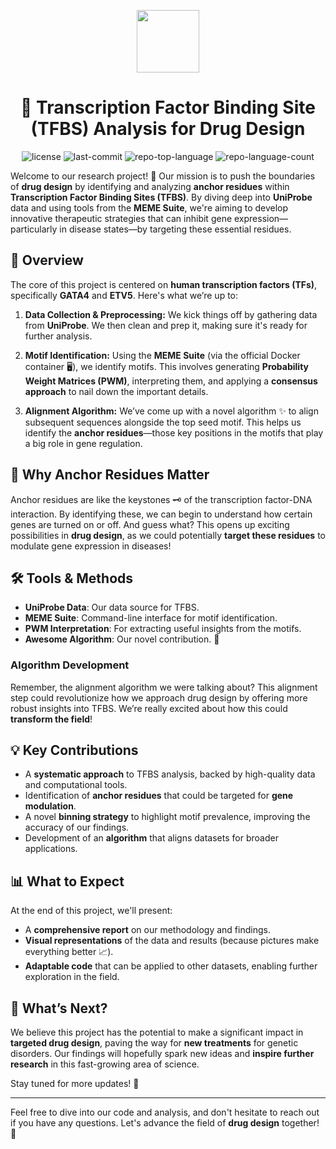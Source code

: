 <p align="center">
  <img src="https://cdn-icons-png.flaticon.com/512/6295/6295417.png" width="100" />
</p>
<p align="center">
    <h1 align="center">🧬 Transcription Factor Binding Site (TFBS) Analysis for Drug Design</h1>
</p>
<p align="center">
	<img src="https://img.shields.io/github/license/Secret-Ambush/Working-with-TF?style=flat&color=0080ff" alt="license">
	<img src="https://img.shields.io/github/last-commit/Secret-Ambush/Working-with-TF?style=flat&logo=git&logoColor=white&color=0080ff" alt="last-commit">
	<img src="https://img.shields.io/github/languages/top/Secret-Ambush/Working-with-TF?style=flat&color=0080ff" alt="repo-top-language">
	<img src="https://img.shields.io/github/languages/count/Secret-Ambush/Working-with-TF?style=flat&color=0080ff" alt="repo-language-count">
<p>

Welcome to our research project! 🎉 Our mission is to push the boundaries of **drug design** by identifying and analyzing **anchor residues** within **Transcription Factor Binding Sites (TFBS)**. By diving deep into **UniProbe** data and using tools from the **MEME Suite**, we're aiming to develop innovative therapeutic strategies that can inhibit gene expression—particularly in disease states—by targeting these essential residues.

## 🔬 Overview

The core of this project is centered on **human transcription factors (TFs)**, specifically **GATA4** and **ETV5**. Here's what we’re up to:

1. **Data Collection & Preprocessing:** We kick things off by gathering data from **UniProbe**. We then clean and prep it, making sure it's ready for further analysis.
   
2. **Motif Identification:** Using the **MEME Suite** (via the official Docker container 🖥), we identify motifs. This involves generating **Probability Weight Matrices (PWM)**, interpreting them, and applying a **consensus approach** to nail down the important details.
   
3. **Alignment Algorithm:** We’ve come up with a novel algorithm ✨ to align subsequent sequences alongside the top seed motif. This helps us identify the **anchor residues**—those key positions in the motifs that play a big role in gene regulation.

## 🧩 Why Anchor Residues Matter

Anchor residues are like the keystones 🗝️ of the transcription factor-DNA interaction. By identifying these, we can begin to understand how certain genes are turned on or off. And guess what? This opens up exciting possibilities in **drug design**, as we could potentially **target these residues** to modulate gene expression in diseases!

## 🛠️ Tools & Methods

- **UniProbe Data**: Our data source for TFBS.
- **MEME Suite**: Command-line interface for motif identification.
- **PWM Interpretation**: For extracting useful insights from the motifs.
- **Awesome Algorithm**: Our novel contribution. 🤩

### Algorithm Development

Remember, the alignment algorithm we were talking about? This alignment step could revolutionize how we approach drug design by offering more robust insights into TFBS. We’re really excited about how this could **transform the field**!

## 💡 Key Contributions

- A **systematic approach** to TFBS analysis, backed by high-quality data and computational tools.
- Identification of **anchor residues** that could be targeted for **gene modulation**.
- A novel **binning strategy** to highlight motif prevalence, improving the accuracy of our findings.
- Development of an **algorithm** that aligns datasets for broader applications.

## 📊 What to Expect

At the end of this project, we'll present:
- A **comprehensive report** on our methodology and findings.
- **Visual representations** of the data and results (because pictures make everything better 📈).
- **Adaptable code** that can be applied to other datasets, enabling further exploration in the field.

## 🚀 What’s Next?

We believe this project has the potential to make a significant impact in **targeted drug design**, paving the way for **new treatments** for genetic disorders. Our findings will hopefully spark new ideas and **inspire further research** in this fast-growing area of science.

Stay tuned for more updates! 🌟

---

Feel free to dive into our code and analysis, and don't hesitate to reach out if you have any questions. Let's advance the field of **drug design** together! 💊
